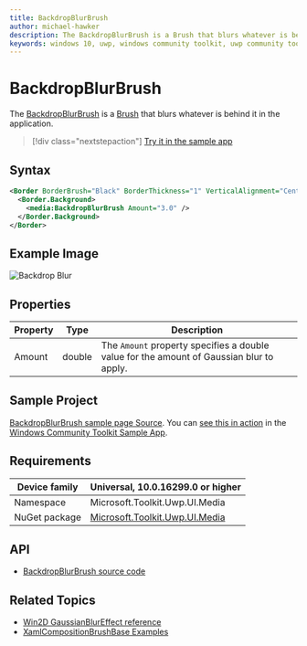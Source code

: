 ```yaml
---
title: BackdropBlurBrush
author: michael-hawker
description: The BackdropBlurBrush is a Brush that blurs whatever is behind it in the application.
keywords: windows 10, uwp, windows community toolkit, uwp community toolkit, uwp toolkit, brush, backdrop, blur
---
```


# BackdropBlurBrush

The [BackdropBlurBrush](https://docs.microsoft.com/dotnet/api/microsoft.toolkit.uwp.ui.media.backdropblurbrush) is a [Brush](https://docs.microsoft.com/uwp/api/windows.ui.xaml.media.brush) that blurs whatever is behind it in the application.

> [!div class="nextstepaction"]
> [Try it in the sample app](uwpct://Brushes?sample=BackdropBlurBrush)

## Syntax

```xml
<Border BorderBrush="Black" BorderThickness="1" VerticalAlignment="Center" HorizontalAlignment="Center" Width="400" Height="400">
  <Border.Background>
    <media:BackdropBlurBrush Amount="3.0" />
  </Border.Background>
</Border>
```

## Example Image

![Backdrop Blur](../resources/images/Brushes/BackdropBlur.jpg "Backdrop Blur")

## Properties

| Property | Type | Description |
| -- | -- | -- |
| Amount | double | The `Amount` property specifies a double value for the amount of Gaussian blur to apply. |

## Sample Project

[BackdropBlurBrush sample page Source](https://github.com/Microsoft/WindowsCommunityToolkit//tree/master/Microsoft.Toolkit.Uwp.SampleApp/SamplePages/BackdropBlurBrush). You can [see this in action](uwpct://Brushes?sample=BackdropBlurBrush) in the [Windows Community Toolkit Sample App](https://aka.ms/uwptoolkitapp).

## Requirements

| Device family | Universal, 10.0.16299.0 or higher |
| --- | --- |
| Namespace | Microsoft.Toolkit.Uwp.UI.Media |
| NuGet package | [Microsoft.Toolkit.Uwp.UI.Media](https://www.nuget.org/packages/Microsoft.Toolkit.Uwp.UI.Media/) |

## API

* [BackdropBlurBrush source code](https://github.com/windows-toolkit/WindowsCommunityToolkit/blob/master/Microsoft.Toolkit.Uwp.UI.Media/Brushes/BackdropBlurBrush.cs)

## Related Topics

* [Win2D GaussianBlurEffect reference](http://microsoft.github.io/Win2D/html/T_Microsoft_Graphics_Canvas_Effects_GaussianBlurEffect.htm)
* [XamlCompositionBrushBase Examples](https://docs.microsoft.com/uwp/api/windows.ui.xaml.media.xamlcompositionbrushbase#examples)
